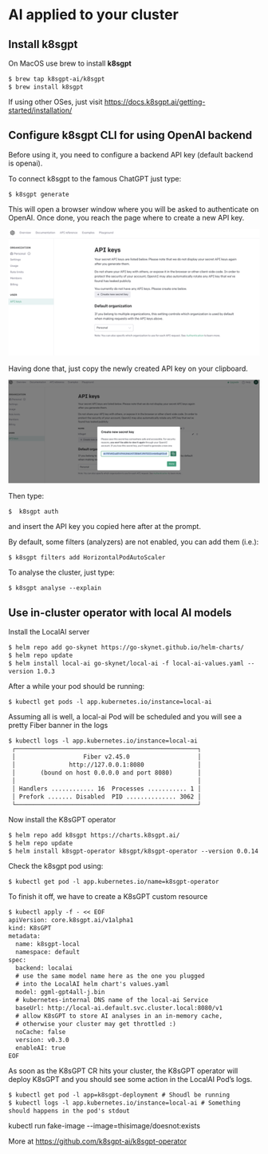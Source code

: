 # AI applied to your cluster

## Install k8sgpt

On MacOS use brew to install **k8sgpt**

```console
$ brew tap k8sgpt-ai/k8sgpt
$ brew install k8sgpt
```

If using other OSes, just visit https://docs.k8sgpt.ai/getting-started/installation/


## Configure k8sgpt CLI for using OpenAI backend

Before using it, you need to configure a backend API key (default backend is openai).

To connect k8sgpt to the famous ChatGPT just type:

```console
$ k8sgpt generate
```

This will open a browser window where you will be asked to authenticate on OpenAI. Once done, you reach the page where to create a new API key.

![](img/1.png)

Having done that, just copy the newly created API key on your clipboard.

![](img/2.png)

Then type:

```console
$  k8sgpt auth 
```

and insert the API key you copied here after at the prompt.

By default, some filters (analyzers) are not enabled, you can add them (i.e.):

```console
$ k8sgpt filters add HorizontalPodAutoScaler
```

To analyse the cluster, just type:

```console
$ k8sgpt analyse --explain
```

## Use in-cluster operator with local AI models

Install the LocalAI server

```console
$ helm repo add go-skynet https://go-skynet.github.io/helm-charts/
$ helm repo update
$ helm install local-ai go-skynet/local-ai -f local-ai-values.yaml --version 1.0.3
```

After a while your pod should be running:

```console
$ kubectl get pods -l app.kubernetes.io/instance=local-ai
```

Assuming all is well, a local-ai Pod will be scheduled and you will see a pretty Fiber banner in the logs

```console
$ kubectl logs -l app.kubernetes.io/instance=local-ai
 ┌───────────────────────────────────────────────────┐ 
 │                   Fiber v2.45.0                   │ 
 │               http://127.0.0.1:8080               │ 
 │       (bound on host 0.0.0.0 and port 8080)       │ 
 │                                                   │ 
 │ Handlers ............ 16  Processes ........... 1 │ 
 │ Prefork ....... Disabled  PID .............. 3062 │ 
 └───────────────────────────────────────────────────┘
```

Now install the K8sGPT operator

```console
$ helm repo add k8sgpt https://charts.k8sgpt.ai/
$ helm repo update
$ helm install k8sgpt-operator k8sgpt/k8sgpt-operator --version 0.0.14
```

Check the k8sgpt pod using:

```console
$ kubectl get pod -l app.kubernetes.io/name=k8sgpt-operator
```

To finish it off, we have to create a K8sGPT custom resource

```console
$ kubectl apply -f - << EOF
apiVersion: core.k8sgpt.ai/v1alpha1
kind: K8sGPT
metadata:
  name: k8sgpt-local
  namespace: default
spec:
  backend: localai  
  # use the same model name here as the one you plugged
  # into the LocalAI helm chart's values.yaml
  model: ggml-gpt4all-j.bin
  # kubernetes-internal DNS name of the local-ai Service
  baseUrl: http://local-ai.default.svc.cluster.local:8080/v1
  # allow K8sGPT to store AI analyses in an in-memory cache,
  # otherwise your cluster may get throttled :)
  noCache: false
  version: v0.3.0
  enableAI: true
EOF
```

As soon as the K8sGPT CR hits your cluster, the K8sGPT operator will deploy K8sGPT and you should see some action in the LocalAI Pod’s logs.

```console
$ kubectl get pod -l app=k8sgpt-deployment # Shoudl be running
$ kubectl logs -l app.kubernetes.io/instance=local-ai # Something should happens in the pod's stdout
```

kubectl run fake-image --image=thisimage/doesnot:exists

More at https://github.com/k8sgpt-ai/k8sgpt-operator